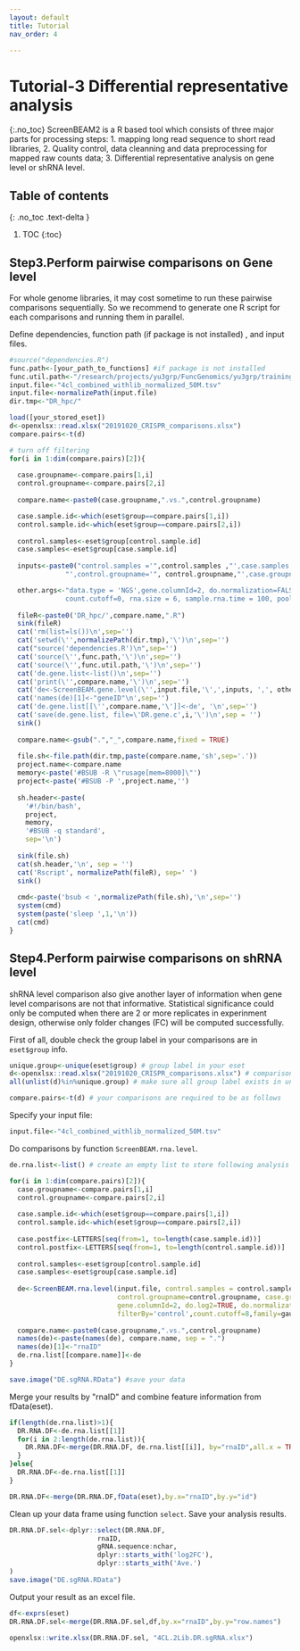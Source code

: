 ```yaml
---
layout: default
title: Tutorial
nav_order: 4

---
```


# Tutorial-3 Differential representative analysis
{:.no_toc}
ScreenBEAM2 is a R based tool which consists of three major parts for processing steps: 1. mapping long read sequence to short read libraries, 2. Quality control, data cleanning and data preprocessing for mapped raw counts data; 3. Differential representative analysis on gene level or shRNA level.




## Table of contents
{: .no_toc .text-delta }

1. TOC
{:toc}


## Step3.Perform pairwise comparisons on Gene level
For whole genome libraries, it may cost sometime to run these pairwise comparisons sequentially. So we recommend to generate one R script for each comparisons and running them in parallel.

Define dependencies, function path (if package is not installed) , and input files.
```R
#source("dependencies.R")
func.path<-[your_path_to_functions] #if package is not installed
func.util.path<-"/research/projects/yu3grp/FuncGenomics/yu3grp/training/ScreenBEAM2_Rpackage/ScreenBEAM2/R/ScreenBEAM2_functions.R"
input.file<-"4cl_combined_withlib_normalized_50M.tsv"
input.file<-normalizePath(input.file)
dir.tmp<-"DR_hpc/"
```


```R
load([your_stored_eset])
d<-openxlsx::read.xlsx("20191020_CRISPR_comparisons.xlsx")
compare.pairs<-t(d) 

# turn off filtering
for(i in 1:dim(compare.pairs)[2]){
  
  case.groupname<-compare.pairs[1,i]
  control.groupname<-compare.pairs[2,i]
  
  compare.name<-paste0(case.groupname,".vs.",control.groupname)

  case.sample.id<-which(eset$group==compare.pairs[1,i])
  control.sample.id<-which(eset$group==compare.pairs[2,i])
  
  control.samples<-eset$group[control.sample.id]
  case.samples<-eset$group[case.sample.id]
  
  inputs<-paste0("control.samples ='",control.samples ,"',case.samples = '", case.samples, 
              "',control.groupname='", control.groupname,"',case.groupname='",case.groupname,"'")

  other.args<-"data.type = 'NGS',gene.columnId=2, do.normalization=FALSE, filterLowCount=FALSE,
              count.cutoff=0, rna.size = 6, sample.rna.time = 100, pooling = 'partial', method='Bayesian'"
  
  fileR<-paste0('DR_hpc/',compare.name,".R")
  sink(fileR)
  cat('rm(list=ls())\n',sep='')
  cat('setwd(\'',normalizePath(dir.tmp),'\')\n',sep='')
  cat("source('dependencies.R')\n",sep='')
  cat('source(\'',func.path,'\')\n',sep='')
  cat('source(\'',func.util.path,'\')\n',sep='')
  cat('de.gene.list<-list()\n',sep='')
  cat('print(\'',compare.name,'\')\n',sep='')
  cat('de<-ScreenBEAM.gene.level(\'',input.file,'\',',inputs, ',', other.args,')\n',sep='')
  cat('names(de)[1]<-"geneID"\n',sep='')
  cat('de.gene.list[[\'',compare.name,'\']]<-de', '\n',sep='')
  cat('save(de.gene.list, file=\'DR.gene.c',i,'\')\n',sep = '')
  sink()
  
  compare.name<-gsub(".","_",compare.name,fixed = TRUE)
  
  file.sh<-file.path(dir.tmp,paste(compare.name,'sh',sep='.'))
  project.name<-compare.name
  memory<-paste('#BSUB -R \"rusage[mem=8000]\"')
  project<-paste('#BSUB -P ',project.name,'')
  
  sh.header<-paste(
    '#!/bin/bash',
    project,
    memory,
    '#BSUB -q standard',
    sep='\n')
  
  sink(file.sh)
  cat(sh.header,'\n', sep = '')
  cat('Rscript', normalizePath(fileR), sep=' ')
  sink()
  
  cmd<-paste('bsub < ',normalizePath(file.sh),'\n',sep='')
  system(cmd)
  system(paste('sleep ',1,'\n'))
  cat(cmd)
}

```



## Step4.Perform pairwise comparisons on shRNA level
shRNA level comparison also give another layer of information when gene level comparisons are not that informative. Statistical significance could only be computed when there are 2 or more replicates in experinment design, otherwise only folder changes (FC) will be computed successfully.

First of all, double check the group label in your comparisons are in `eset$group` info.
```R
unique.group<-unique(eset$group) # group label in your eset 
d<-openxlsx::read.xlsx("20191020_CRISPR_comparisons.xlsx") # comparisons that you want to perform
all(unlist(d)%in%unique.group) # make sure all group label exists in unique.group

compare.pairs<-t(d) # your comparisons are required to be as follows
```

Specify your input file:
```R
input.file<-"4cl_combined_withlib_normalized_50M.tsv"
```

Do comparisons by function `ScreenBEAM.rna.level`.

```R
de.rna.list<-list() # create an empty list to store following analysis results
```

```R
for(i in 1:dim(compare.pairs)[2]){
  case.groupname<-compare.pairs[1,i]
  control.groupname<-compare.pairs[2,i]
  
  case.sample.id<-which(eset$group==compare.pairs[1,i])
  control.sample.id<-which(eset$group==compare.pairs[2,i])
  
  case.postfix<-LETTERS[seq(from=1, to=length(case.sample.id))]
  control.postfix<-LETTERS[seq(from=1, to=length(control.sample.id))]
  
  control.samples<-eset$group[control.sample.id]
  case.samples<-eset$group[case.sample.id]
  
  de<-ScreenBEAM.rna.level(input.file, control.samples = control.samples, case.samples = case.samples,
                           control.groupname=control.groupname, case.groupname=case.groupname,
                           gene.columnId=2, do.log2=TRUE, do.normalization=FALSE, filterLowCount=TRUE,
                           filterBy='control',count.cutoff=8,family=gaussian,estimation.method='Bayesian')
  
  compare.name<-paste0(case.groupname,".vs.",control.groupname)
  names(de)<-paste(names(de), compare.name, sep = ".")
  names(de)[1]<-"rnaID"
  de.rna.list[[compare.name]]<-de
}

save.image("DE.sgRNA.RData") #save your data
```

Merge your results by "rnaID" and combine feature information from fData(eset).
```R
if(length(de.rna.list)>1){
  DR.RNA.DF<-de.rna.list[[1]]
  for(i in 2:length(de.rna.list)){
    DR.RNA.DF<-merge(DR.RNA.DF, de.rna.list[[i]], by="rnaID",all.x = TRUE)
  }
}else{
  DR.RNA.DF<-de.rna.list[[1]]
}

DR.RNA.DF<-merge(DR.RNA.DF,fData(eset),by.x="rnaID",by.y="id")
```


Clean up your data frame using function `select`. Save your analysis results.
```R
DR.RNA.DF.sel<-dplyr::select(DR.RNA.DF,
                      rnaID,
                      gRNA.sequence:nchar,
                      dplyr::starts_with('log2FC'),
                      dplyr::starts_with('Ave.')
)
save.image("DE.sgRNA.RData")
```


Output your result as an excel file.
```R
df<-exprs(eset)
DR.RNA.DF.sel<-merge(DR.RNA.DF.sel,df,by.x="rnaID",by.y="row.names")

openxlsx::write.xlsx(DR.RNA.DF.sel, "4CL.2Lib.DR.sgRNA.xlsx")

```



